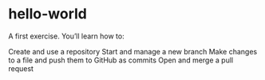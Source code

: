 # hello-world
A first exercise.
You’ll learn how to:

Create and use a repository
Start and manage a new branch
Make changes to a file and push them to GitHub as commits
Open and merge a pull request


